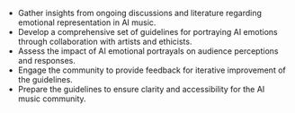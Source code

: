 - Gather insights from ongoing discussions and literature regarding emotional representation in AI music.
- Develop a comprehensive set of guidelines for portraying AI emotions through collaboration with artists and ethicists.
- Assess the impact of AI emotional portrayals on audience perceptions and responses.
- Engage the community to provide feedback for iterative improvement of the guidelines.
- Prepare the guidelines to ensure clarity and accessibility for the AI music community.